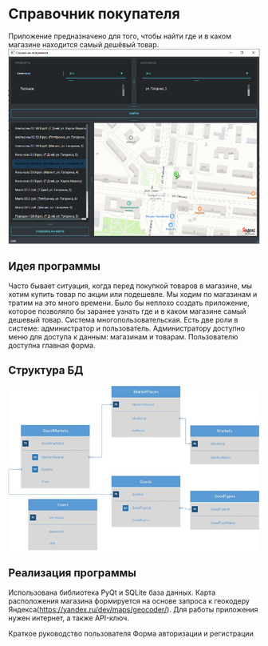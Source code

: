 # Справочник покупателя

Приложение предназначено для того, чтобы найти где и в каком магазине находится самый дешёвый товар. 
![1.png](1.png)

## Идея программы
Часто бывает ситуация, когда перед покупкой товаров в магазине, мы хотим купить товар по акции или подешевле. Мы ходим по магазинам и тратим на это много времени. Было бы неплохо создать приложение, которое позволяло бы заранее узнать где и в каком магазине самый дешевый товар. Система многопользовательская. Есть две роли в системе:  администратор и пользователь. Администратору доступно меню для доступа к данным: магазинам и товарам. Пользователю доступна главная форма.

## Структура БД

![БД.jpg](БД.jpg)

## Реализация программы

Использована библиотека PyQt и SQLite база данных. Карта расположения магазина формируется на основе запроса к геокодеру Яндекса(https://yandex.ru/dev/maps/geocoder/).
Для работы приложения нужен интернет, а также API-ключ.

 
Краткое руководство пользователя
Форма авторизации и регистрации
 


